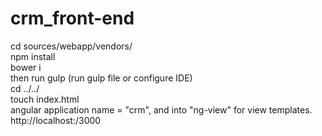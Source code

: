 # crm_front-end

cd sources/webapp/vendors/
<br>
npm install
<br>
bower i
<br>
then run gulp (run gulp file or configure IDE)
<br>
cd ../../
<br>
touch index.html 
<br>
angular application name = "crm", and into "ng-view" for view templates.
<br>
http://localhost:/3000